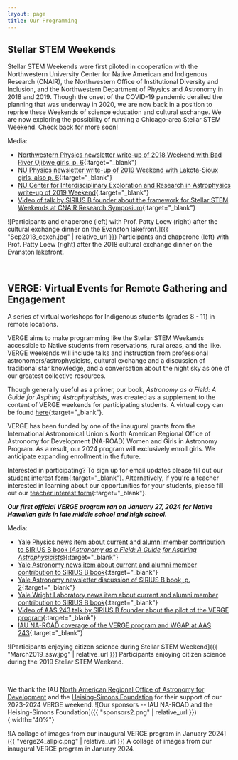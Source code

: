```yaml
---
layout: page
title: Our Programming
---
```


## Stellar STEM Weekends

Stellar STEM Weekends were first piloted in cooperation with the Northwestern University Center for Native American and Indigenous Research (CNAIR), the Northwestern Office of Institutional Diversity and Inclusion, and the Northwestern Department of Physics and Astronomy in 2018 and 2019. Though the onset of the COVID-19 pandemic derailed the planning that was underway in 2020, we are now back in a position to reprise these Weekends of science education and cultural exchange. We are now exploring the possibility of running a Chicago-area Stellar STEM Weekend. Check back for more soon!


Media:
- [Northwestern Physics newsletter write-up of 2018 Weekend with Bad River Ojibwe girls, p. 6](https://physics.northwestern.edu/about/dimensions/2018-fall-dimensions.pdf){:target="_blank"}
- [NU Physics newsletter write-up of 2019 Weekend with Lakota-Sioux girls, also p. 6](https://physics.northwestern.edu/about/dimensions/2019-spring-dimensions.pdf){:target="_blank"}
- [NU Center for Interdisciplinary Exploration and Research in Astrophysics write-up of 2019 Weekend](https://ciera.northwestern.edu/2019/05/28/lakota-stellar-stem-weekend/){:target="_blank"}
- [Video of talk by SIRIUS B founder about the framework for Stellar STEM Weekends at CNAIR Research Symposium](https://www.youtube.com/watch?time_continue=1001&v=LYu68FY-9XU&embeds_euri=http%3A%2F%2Fwww.thelakotaculturalexchangeprogram.org%2F&source_ve_path=MzY4NDI&feature=emb_logo&themeRefresh=1){:target="_blank"}

![Participants and chaperone (left) with Prof. Patty Loew (right) after the cultural exchange dinner on the Evanston lakefront.]({{ "Sep2018_cexch.jpg" | relative_url }})
Participants and chaperone (left) with Prof. Patty Loew (right) after the 2018 cultural exchange dinner on the Evanston lakefront.

&nbsp;

## VERGE: Virtual Events for Remote Gathering and Engagement
<!-- VERGE: Virtual Events for Remotely Generating Engagement -->

A series of virtual workshops for Indigenous students (grades 8 - 11) in remote locations.

VERGE aims to make programming like the Stellar STEM Weekends accessible to Native students from reservations, rural areas, and the like. VERGE weekends will include talks and instruction from professional astronomers/astrophysicists, cultural exchange and a discussion of traditional star knowledge, and a conversation about the night sky as one of our greatest collective resources. 

Though generally useful as a primer, our book, *Astronomy as a Field: A Guide for Aspiring Astrophysicists*, was created as a supplement to the content of VERGE weekends for participating students. A virtual copy can be found [here](https://arxiv.org/abs/2312.04041){:target="_blank"}.

VERGE has been funded by one of the inaugural grants from the International Astronomical Union's North American Regional Office of Astronomy for Development (NA-ROAD) Women and Girls in Astronomy Program. As a result, our 2024 program will exclusively enroll girls. We anticipate expanding enrollment in the future.


Interested in participating? To sign up for email updates please fill out our [student interest form](https://forms.gle/wqmpexV7VcYHF4hC7){:target="_blank"}. Alternatively, if you're a teacher interested in learning about our opportunities for your students, please fill out our [teacher interest form](https://forms.gle/Dvaod8XKwJD1te396){:target="_blank"}.

***Our first official VERGE program ran on January 27, 2024 for Native Hawaiian girls in late middle school and high school.*** 

Media:
- [Yale Physics news item about current and alumni member contribution to SIRIUS B book (*Astronomy as a Field: A Guide for Aspiring Astrophysicists*)](https://physics.yale.edu/news/yale-astronomy-and-physics-members-contribute-guide-aspiring-astrophysicists){:target="_blank"}
- [Yale Astronomy news item about current and alumni member contribution to SIRIUS B book](https://astronomy.yale.edu/news/yale-astronomy-members-contribute-guide-aspiring-astrophysicists){:target="_blank"}
- [Yale Astronomy newsletter discussion of SIRIUS B book, p. 2](https://astronomy.yale.edu/sites/default/files/files/Astronomy%20Newsletter%20Winter%202023.pdf){:target="_blank"}
- [Yale Wright Laboratory news item about current and alumni member contribution to SIRIUS B book](https://wlab.yale.edu/news/yale-astronomy-and-physics-members-contribute-guide-aspiring-astrophysicists){:target="_blank"}
- [Video of AAS 243 talk by SIRIUS B founder about the pilot of the VERGE program](https://youtu.be/Lrq_c1HALP8){:target="_blank"}
- [IAU NA-ROAD coverage of the VERGE program and WGAP at AAS 243](https://naroad.astro4dev.org/2024/02/11/the-women-and-girls-in-astronomy-program-makes-strides-at-the-243rd-american-astronomical-society-meeting/){:target="_blank"}

![Participants enjoying citizen science during Stellar STEM Weekend]({{ "March2019_ssw.jpg" | relative_url }})
Participants enjoying citizen science during the 2019 Stellar STEM Weekend.

&nbsp;

We thank the IAU [North American Regional Office of Astronomy for Development](https://naroad.astro4dev.org/) and the [Heising-Simons Foundation](https://www.hsfoundation.org/) for their support of our 2023-2024 VERGE weekend. ![Our sponsors -- IAU NA-ROAD and the Heising-Simons Foundation]({{ "sponsors2.png" | relative_url }}){:width="40%"} 


![A collage of images from our inaugural VERGE program in January 2024]({{ "verge24_allpic.png" | relative_url }})
A collage of images from our inaugural VERGE program in January 2024.






<!-- if using sponsors.png, width = 20%-->



<!-- Previous sponsor logo attempts -- would be good to figure this out in the future! 
 -->
<!-- ![NA-ROAD logo]({{ "NAROADlogo.png" | relative_url }}){:width="10%"}

![HSF_logo]({{ "HSF_logo_social.jpg" | relative_url }}){:width="10%"} -->

<!-- ![NA-ROAD logo]({{ "NAROADlogo.png" | relative_url }}){:width="10%"}
![HSF_logo]({{ "HSF_logo_social.jpg" | relative_url }}){:width="10%"} -->

<!-- <div style="display:flex">
     <div style="flex:1" justify-content = "right">
          <img src="{{ "NAROADlogo.png" | relative_url }}"  width="15%">
     </div>
     <div style="flex:1">
          <img src="{{ "HSF_logo_social.jpg" | relative_url }}"  width="15%">
     </div>
</div> -->

<!-- <div style="display:flex; justify-content: center">
     <div>
          <img src="{{ "NAROADlogo.png" | relative_url }}"  width="15%">
     </div>
     <div>
          <img src="{{ "HSF_logo_social.jpg" | relative_url }}"  width="15%">
     </div>
</div> -->

<!-- .box {
  display: flex;
  justify-content: space-between;
}

<div class="box">
     <div style="flex:1" justify-content = "right">
          <img src="{{ "NAROADlogo.png" | relative_url }}"  width="15%">
     </div>
     <div style="flex:1">
          <img src="{{ "HSF_logo_social.jpg" | relative_url }}"  width="15%">
     </div>
</div> -->

<!-- <table><tr>
<td><img src="{{ "NAROADlogo.png" | relative_url }}"  width="15%"><img src="{{ "HSF_logo_social.jpg" | relative_url }}"  width="15%"></td> 
</tr></table>

<figure markdown>
  ![NA-ROAD logo]({{ "NAROADlogo.png" | relative_url }}){:width="10%"}

  ![HSF_logo]({{ "HSF_logo_social.jpg" | relative_url }}){:width="10%"}
  <figcaption></figcaption>
</figure> -->


